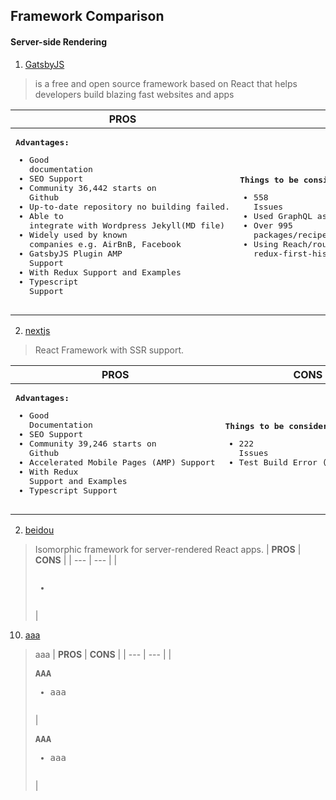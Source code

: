 Framework Comparison
------

#### Server-side Rendering
1. [GatsbyJS](https://google.com)
> is a free and open source framework based on React that helps developers build blazing fast websites and apps

| **PROS**     | **CONS**      |
| ---          | ---           |
| <pre><strong>Advantages:</strong><br/><ul><li>Good documentation</li><li>SEO Support</li><li>Community 36,442 starts on Github</li><li>Up-to-date repository no building failed.</li><li>Able to integrate with Wordpress Jekyll(MD file)</li><li>Widely used by known companies e.g. AirBnB, Facebook</li><li>GatsbyJS Plugin AMP Support</li><li>With Redux Support and Examples</li><li>Typescript Support</li></ul></pre> | <pre><strong>Things to be considered:</strong><br/><ul><li>558 Issues</li><li>Used GraphQL as part of the application</li><li>Over 995 packages/recipes support</li><li>Using Reach/router, redux-first-history</li></ul></pre> |
  



2. [nextjs](https://nextjs.org/)
> React Framework with SSR support. 

| **PROS**     | **CONS**      |
| ---          | ---           |
| <pre><strong>Advantages:</strong><br/><ul><li>Good Documentation</li><li>SEO Support</li><li>Community 39,246 starts on Github</li><li>Accelerated Mobile Pages (AMP) Support</li><li>With Redux Support and Examples</li><li>Typescript Support</li></ul></pre> | <pre><strong>Things to be considered:</strong><br/><ul><li>222 Issues</li><li>Test Build Error (Dependencies)</li></ul></pre> | 

2. [beidou](https://github.com/alibaba/beidou)
> Isomorphic framework for server-rendered React apps.
| **PROS**     | **CONS**      |
| ---          | ---           |
| <pre><strong></strong><ul><li></li></ul></pre> |




10. [aaa](aaa)
> aaa
| **PROS**     | **CONS**      |
| ---          | ---           |
| <pre><strong>AAA</strong><ul><li>aaa</li></ul></pre> | <pre><strong>AAA</strong><ul><li>aaa</li></ul></pre> |

